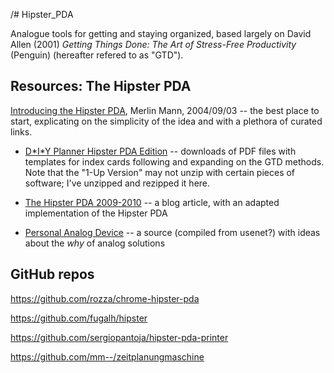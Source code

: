 /# Hipster_PDA

Analogue tools for getting and staying organized, based largely on David Allen (2001) _Getting Things Done: The Art of Stress-Free Productivity_ (Penguin) (hereafter refered to as "GTD").

## Resources: The Hipster PDA

[Introducing the Hipster PDA](http://www.43folders.com/2004/09/03/introducing-the-hipster-pda), Merlin Mann, 2004/09/03 -- the best place to start, explicating on the simplicity of the idea and with a plethora of curated links.

* [D\*I\*Y Planner Hipster PDA Edition](http://www.diyplanner.com/templates/official/hpda) -- downloads of PDF files with templates for index cards following and expanding on the GTD methods. Note that the "1-Up Version" may not unzip with certain pieces of software; I've unzipped and rezipped it here.

* [The Hipster PDA 2009-2010](http://spencerdub.me/blog/2015/03/hipster-pda/) -- a blog article, with an adapted implementation of the Hipster PDA

* [Personal Analog Device](http://wiki.c2.com/?PersonalAnalogDevice) -- a source (compiled from usenet?) with ideas about the _why_ of analog solutions





## GitHub repos

https://github.com/rozza/chrome-hipster-pda

https://github.com/fugalh/hipster

https://github.com/sergiopantoja/hipster-pda-printer

https://github.com/mm--/zeitplanungmaschine


